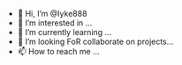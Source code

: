 - 👋 Hi, I’m @Iyke888
- 👀 I’m interested in ...
- 🌱 I’m currently learning ...
- 💞️ I’m looking FoR collaborate on projects...
- 📫 How to reach me ...

<!---
Iyke888/Iyke888 is a ✨ special ✨ repository because its `README.md` (this file) appears on your GitHub profile.
You can click the Preview link to take a look at your changes.
--->  
